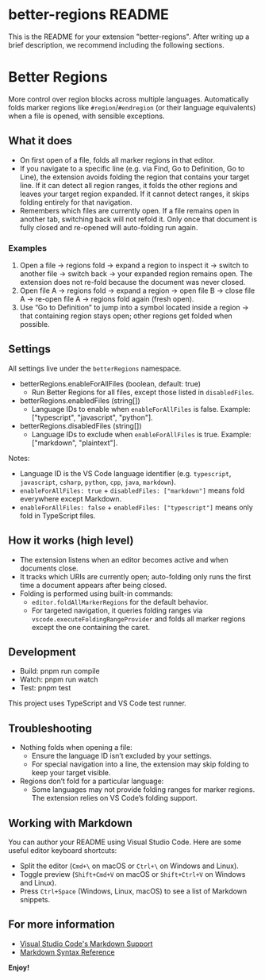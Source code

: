 # better-regions README

This is the README for your extension "better-regions". After writing up a brief description, we recommend including the following sections.

# Better Regions

More control over region blocks across multiple languages. Automatically folds marker regions like `#region`/`#endregion` (or their language equivalents) when a file is opened, with sensible exceptions.

## What it does

- On first open of a file, folds all marker regions in that editor.
- If you navigate to a specific line (e.g. via Find, Go to Definition, Go to Line), the extension avoids folding the region that contains your target line. If it can detect all region ranges, it folds the other regions and leaves your target region expanded. If it cannot detect ranges, it skips folding entirely for that navigation.
- Remembers which files are currently open. If a file remains open in another tab, switching back will not refold it. Only once that document is fully closed and re-opened will auto-folding run again.

### Examples
1. Open a file -> regions fold -> expand a region to inspect it -> switch to another file -> switch back -> your expanded region remains open. The extension does not re-fold because the document was never closed.
2. Open file A -> regions fold -> expand a region -> open file B -> close file A -> re-open file A -> regions fold again (fresh open).
3. Use “Go to Definition” to jump into a symbol located inside a region -> that containing region stays open; other regions get folded when possible.

## Settings

All settings live under the `betterRegions` namespace.

- betterRegions.enableForAllFiles (boolean, default: true)
	- Run Better Regions for all files, except those listed in `disabledFiles`.
- betterRegions.enabledFiles (string[])
	- Language IDs to enable when `enableForAllFiles` is false. Example: ["typescript", "javascript", "python"].
- betterRegions.disabledFiles (string[])
	- Language IDs to exclude when `enableForAllFiles` is true. Example: ["markdown", "plaintext"].

Notes:
- Language ID is the VS Code language identifier (e.g. `typescript`, `javascript`, `csharp`, `python`, `cpp`, `java`, `markdown`).
- `enableForAllFiles: true` + `disabledFiles: ["markdown"]` means fold everywhere except Markdown.
- `enableForAllFiles: false` + `enabledFiles: ["typescript"]` means only fold in TypeScript files.

## How it works (high level)

- The extension listens when an editor becomes active and when documents close.
- It tracks which URIs are currently open; auto-folding only runs the first time a document appears after being closed.
- Folding is performed using built-in commands:
	- `editor.foldAllMarkerRegions` for the default behavior.
	- For targeted navigation, it queries folding ranges via `vscode.executeFoldingRangeProvider` and folds all marker regions except the one containing the caret.

## Development

- Build: pnpm run compile
- Watch: pnpm run watch
- Test: pnpm test

This project uses TypeScript and VS Code test runner.

## Troubleshooting

- Nothing folds when opening a file:
	- Ensure the language ID isn’t excluded by your settings.
	- For special navigation into a line, the extension may skip folding to keep your target visible.
- Regions don’t fold for a particular language:
	- Some languages may not provide folding ranges for marker regions. The extension relies on VS Code’s folding support.


## Working with Markdown

You can author your README using Visual Studio Code. Here are some useful editor keyboard shortcuts:

* Split the editor (`Cmd+\` on macOS or `Ctrl+\` on Windows and Linux).
* Toggle preview (`Shift+Cmd+V` on macOS or `Shift+Ctrl+V` on Windows and Linux).
* Press `Ctrl+Space` (Windows, Linux, macOS) to see a list of Markdown snippets.

## For more information

* [Visual Studio Code's Markdown Support](http://code.visualstudio.com/docs/languages/markdown)
* [Markdown Syntax Reference](https://help.github.com/articles/markdown-basics/)

**Enjoy!**
